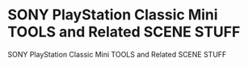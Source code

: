 # SONY PlayStation Classic Mini TOOLS and Related SCENE STUFF
SONY PlayStation Classic Mini TOOLS and Related SCENE STUFF
